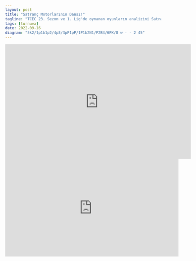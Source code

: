 ```yaml
---
layout: post
title: "Satranç Motorlarının Dansı!"
tagline: "TCEC 23. Sezon ve 1. Lig'de oynanan oyunların analizini Satranchess YouTube kanalında paylaşmıştım. Burada da oyunların analizine yer vermek istedim."
tags: [turnuva]
date: 2022-09-16
diagram: "5k2/1p1b1p2/4p3/3pP1pP/1P1b2N1/P2B4/6PK/8 w - - 2 45"
---
```


<iframe width=600 height=371 src="https://lichess.org/study/embed/WtzDge6H/Qg4s2Cx6" frameborder=0></iframe>  


<iframe width="560" height="315" src="https://www.youtube.com/embed/hlEtqMCStx0" title="YouTube video player" frameborder="0" allow="accelerometer; autoplay; clipboard-write; encrypted-media; gyroscope; picture-in-picture" allowfullscreen></iframe>

